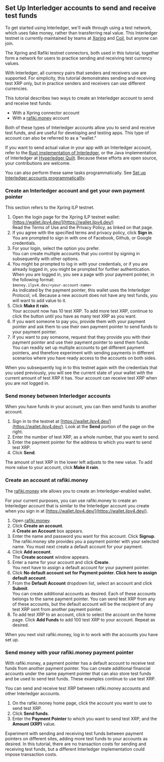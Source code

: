 ## Set Up Interledger accounts to send and receive test funds

To get started using Interledger, we'll walk through using a test network, which uses fake money, rather than transferring real value. This Interledger testnet is currently maintained by teams at [Xpring](https://xpring.io/) and [Coil](https://coil.com/), but anyone can join.

The Xpring and Rafiki testnet connectors, both used in this tutorial, together form a network for users to practice sending and receiving test currency values.

With Interledger, all currency pairs that senders and receivers use are supported. For simplicity, this tutorial demonstrates sending and receiving test XRP only, but in practice senders and receivers can use different currencies.  

This tutorial describes two ways to create an Interledger account to send and receive test funds:

- With a Xpring connector account
- With a [rafiki.money](https://rafiki.money) account

Both of these types of Interledger accounts allow you to send and receive test funds, and are useful for developing and testing apps. This type of account can also be referred to as a "wallet."

If you want to send actual value in your app with an Interledger account, refer to the [Rust implementation of Interledger](http://interledger.rs), or the Java implementation of Interledger at [Hyperledger Quilt](https://www.hyperledger.org/projects/quilt). Because these efforts are open source, your contributions are welcome.

You can also perform these same tasks programmatically. See [Set up Interledger accounts programmaticallly](setup-wallets-programmatically.html).

### Create an Interledger account and get your own payment pointer

This section refers to the Xpring ILP testnet.

1. Open the login page for the Xpring ILP testnet wallet: [https://wallet.ilpv4.dev/](https://wallet.ilpv4.dev/)<br>
   Read the Terms of Use and the Privacy Policy, as linked on that page.
2. If you agree with the specified terms and privacy policy, click **Sign in**.<br>
   You are prompted to sign in with one of Facebook, Github, or Google credentials.
3. For your login, select the option you prefer.<br>
   You can create multiple accounts that you control by signing in subsequently with other options.
4. You might be prompted to log in with your credentials, or if you are already logged in, you might be prompted for further authentication.<br>
   When you are logged in, you see a page with your payment pointer, in the following format:<br>
   `$money.ilpv4.dev/<your-account-name>`<br>
   As indicated by the payment pointer, this wallet uses the Interledger Protocol, v4. Because a new account does not have any test funds, you will want to add value to it.
5. Click **Make it rain**.<br>
  Your account now has 10 test XRP. To add more test XRP, continue to click the button until you have as many test XRP as you want.
6. If you want someone to pay you, provide them with your payment pointer and ask them to use their own payment pointer to send funds to your payment pointer.
7. If you want to pay someone, request that they provide you with their payment pointer and use their payment pointer to send them funds.<br>
   You can readily set up multiple accounts to get different payment pointers, and therefore experiment with sending payments in different scenarios where you have ready access to the accounts on both sides.

When you subsequently log in to this testnet again with the credentials that you used previously, you will see the current state of your wallet with the current amount of test XRP it has. Your account can receive test XRP when you are not logged in.   

### Send money between Interledger accounts

When you have funds in your account, you can then send funds to another account.

1. Sign in to the testnet at [https://wallet.ilpv4.dev/](https://wallet.ilpv4.dev/). Look at the **Send** portion of the page on the right.
2. Enter the number of test XRP, as a whole number, that you want to send.
3. Enter the payment pointer for the address to which you want to send test XRP.
4. Click **Send**.

The amount of test XRP in the lower left adjusts to the new value. To add more value to your account, click **Make it rain**.

### Create an account at rafiki.money

The [rafiki.money](https://rafiki.money) site allows you to create an Interledger-enabled wallet.

For your current purposes, you can use rafiki.money to create an Interledger account that is similar to the Interledger account you create when you sign in at [https://wallet.ilpv4.dev/](https://wallet.ilpv4.dev/).

1. Open [rafiki.money](https://rafiki.money).
2. Click **Create an account**.<br>
   A **Create an Account** box appears.
3. Enter the name and password you want for this account. Click **Signup**.<br>
    The rafiki.money site provides you a payment pointer with your selected name. You must next create a default account for your payment.  
4. Click **Add account**.<br>
   The **Create account** window appears.
5. Enter a name for your account and click **Create**.<br>
   You next have to assign a default account for your payment pointer.        
6. Click **No default account set for Payment pointer. Click here to assign default account**.
7. From the **Default Account** dropdown list, select an account and click **Submit**.<br>
   You can create additional accounts as desired. Each of these accounts belongs to the same payment pointer. You can send test XRP from any of these accounts, but the default account will be the recipient of any test XRP sent from another payment pointer.
8. To add test XRP to an account, click to select the account on the home page. Click **Add Funds** to add 100 test XRP to your account. Repeat as desired.

When you next visit rafiki.money, log in to work with the accounts you have set up.

### Send money with your rafiki.money payment pointer

With rafiki.money, a payment pointer has a default account to receive test funds from another payment pointer. You can create additional financial accounts under the same payment pointer that can also store test funds and be used to send test funds. These examples continue to use test XRP.

You can send and receive test XRP between rafiki.money accounts and other Interledger accounts.

1. On the rafiki.money home page, click the account you want to use to send test XRP.
2. Click **Send funds**.
3. Enter the **Payment Pointer** to which you want to send test XRP, and the **Amount (XRP)** value.  

Experiment with sending and receiving test funds between payment pointers on different sites, adding more test funds to your accounts as desired. In this tutorial, there are no transaction costs for sending and receiving test funds, but a different Interledger implementation could impose transaction costs.
